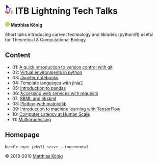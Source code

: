 <h1><img src="./img/itblogo.gif" height="30"/> ITB Lightning Tech Talks</h1>
<b><a href="https://orcid.org/0000-0003-1725-179X" title="https://orcid.org/0000-0003-1725-179X"><img src="./img/orcid.png" height="15"/></a> Matthias König</b>

Short talks introducing current technology and libraries (python/R) useful for Theoretical & Computational Biology.

## Content
* 01: [A quick introduction to version control with git](./talks/01_git)
* 02: [Virtual environments in python](./talks/02_virtualenv)
* 03: [Jupyter notebooks](./talks/03_jupyter)
* 04: [Template languages with jinja2](./talks/04_templates)
* 05: [Introduction to pandas](./talks/05_pandas)
* 06: [Accessing web services with requests](./talks/06_requests)
* 07: [SBML and libsbml](./talks/07_libsbml)
* 08: [Plotting with matplotlib](./talks/08_matplotlib)
* 09: [Introduction to machine learning with TensorFlow](./talks/09_tensorflow)
* 10: [Computer Latency at Human Scale](./talks/10_latency)
* 11: [Multiprocessing](./talks/11_multiprocessing)


## Homepage
```
bundle exec jekyll serve --incremental
```

&copy; 2018-2019 [Matthias König](https://livermetabolism.com)
